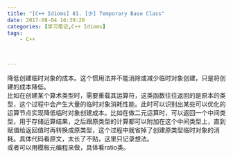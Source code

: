 ```yaml
---
title: "[C++ Idioms] 81. [少] Temporary Base Class"
date: 2017-08-04 16:39:28
categories: [学习笔记,C++ Idioms]
tags:
    - C++



---
```

降低创建临时对象的成本。<!--more-->这个惯用法并不能消除或减少临时对象创建，只是将创建的成本降低。  
比如在创建某个算术类型时，需要重载其运算符，这类函数往往返回的是原本的类型，这个过程中会产生大量的临时对象消耗性能。此时可以识别出某些可以优化的运算节点实现降低临时对象创建成本。比如在做二元运算时，可以返回一个中间类型，用于存储运算结果，之后跟原类型的计算都可以附加在这个中间类型上，直到赋值给返回值时再转换成原类型，这个过程中就省掉了创建原类型临时对象的消耗。具体代码看原文，太长了不贴，这里只记录想法。  
或者可以用模板元编程来做，具体看ratio类。